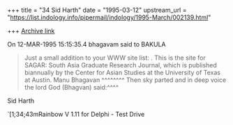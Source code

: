 +++
title = "34 Sid Harth"
date = "1995-03-12"
upstream_url = "https://list.indology.info/pipermail/indology/1995-March/002139.html"

+++
[Archive link](https://list.indology.info/pipermail/indology/1995-March/002139.html)

On 12-MAR-1995 15:15:35.4 bhagavam said to BAKULA

   > Just a small addition to your WWW site list:
   > .  This is the site for SAGAR: South Asia Graduate Research Journal,
   >which is published biannually by the Center for Asian Studies at the
   >University of Texas at Austin.
   > Manu Bhagavan
          ^^^^^^^^
     Then sky parted and in deep voice the lord God (Bhagvan) said:^^^^

Sid Harth

`[1;34;43mRainbow V 1.11 for Delphi - Test Drive





